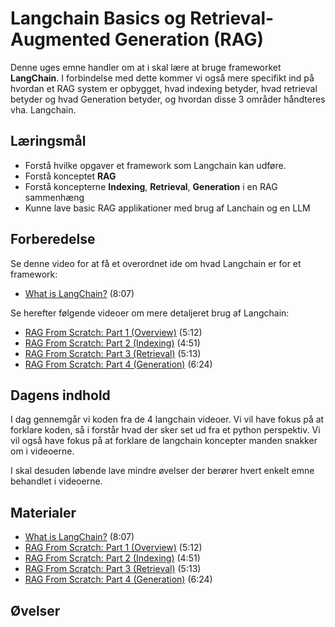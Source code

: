 # Langchain Basics og Retrieval-Augmented Generation (RAG)
Denne uges emne handler om at i skal lære at bruge frameworket **LangChain**. I forbindelse med dette kommer vi også mere specifikt ind på hvordan et RAG system er opbygget, hvad indexing betyder, hvad retrieval betyder og hvad Generation betyder, og hvordan disse 3 områder håndteres vha. Langchain.

## Læringsmål
* Forstå hvilke opgaver et framework som Langchain kan udføre.
* Forstå konceptet **RAG**
* Forstå koncepterne **Indexing**, **Retrieval**, **Generation** i en RAG sammenhæng
* Kunne lave basic RAG applikationer med brug af Lanchain og en LLM

## Forberedelse
Se denne video for at få et overordnet ide om hvad Langchain er for et framework:
* [What is LangChain?](https://www.youtube.com/watch?v=1bUy-1hGZpI) (8:07)

Se herefter følgende videoer om mere detaljeret brug af Langchain:    
* [RAG From Scratch: Part 1 (Overview)](https://www.youtube.com/watch?v=wd7TZ4w1mSw) (5:12)
* [RAG From Scratch: Part 2 (Indexing)](https://www.youtube.com/watch?v=bjb_EMsTDKI) (4:51)
* [RAG From Scratch: Part 3 (Retrieval)](https://www.youtube.com/watch?v=LxNVgdIz9sU) (5:13)
* [RAG From Scratch: Part 4 (Generation)](https://www.youtube.com/watch?v=Vw52xyyFsB8) (6:24)

## Dagens indhold
I dag gennemgår vi koden fra de 4 langchain videoer. Vi vil have fokus på at forklare koden, så i forstår hvad der sker set ud fra et python perspektiv. Vi vil også have fokus på at forklare de langchain koncepter manden snakker om i videoerne.

I skal desuden løbende lave mindre øvelser der berører hvert enkelt emne behandlet i videoerne. 

## Materialer
* [What is LangChain?](https://www.youtube.com/watch?v=1bUy-1hGZpI) (8:07)
* [RAG From Scratch: Part 1 (Overview)](https://www.youtube.com/watch?v=wd7TZ4w1mSw) (5:12)
* [RAG From Scratch: Part 2 (Indexing)](https://www.youtube.com/watch?v=bjb_EMsTDKI) (4:51)
* [RAG From Scratch: Part 3 (Retrieval)](https://www.youtube.com/watch?v=LxNVgdIz9sU) (5:13)
* [RAG From Scratch: Part 4 (Generation)](https://www.youtube.com/watch?v=Vw52xyyFsB8) (6:24)


## Øvelser